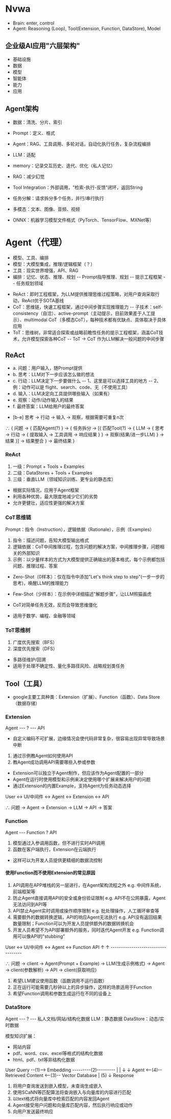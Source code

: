 # Nvwa
- Brain: enter, control
- Agent: Reasoning (Loop), Tool(Extension, Function, DataStore), Model

## 企业级AI应用"六层架构"
- 基础设施
- 数据
- 模型
- 智能体
- 能力
- 应用

## Agent架构
- 数据：清洗、分片、索引
- Prompt：定义、格式
- Agent：RAG、工具调用、多轮对话，自动化执行任务，复杂流程编排
- LLM：适配

- memory：记录交互历史、迭代、优化（私人记忆）
- RAG：减少幻觉
- Tool Integration：外部调用，"检索-执行-反馈"闭环，返回String
- 任务分解：请求拆分多个任务，并行/串行执行
- 多模态：文本、图像、音频、视频
- ONNX：机器学习模型文件格式（PyTorch、TensorFlow、MXNet等）

# Agent（代理）
- 模型、工具、编排
- 模型：大模型集成，推理/逻辑框架（？）
- 工具：现实世界增强，API、RAG
- 编排：记忆、状态、推理、规划
-- Prompt指导推理、规划
-- 提示工程框架
-- 任务规划领域
  
* ReAct：即时工程框架，为LLM提供推理思维过程策略，对用户查询采取行动，ReAct优于SOTA基线
* CoT：思维链，快速工程框架，通过中间步骤实现推理能力
  -- 子技术：self-consistency（自洽）、active-prompt（主动提示，目前效果差于人工提示）、multimodal CoT（多模态CoT），每种技术都有优缺点、具体取决于具体应用
* ToT：思维树，非常适合探索或战略前瞻性任务的提示工程框架，涵盖CoT技术，允许模型探索各种CoT
  -- ToT -> CoT 作为LLM解决一般问题的中间步骤

## ReAct
- a. 问题：用户输入，随Prompt提供
- b. 思考：LLM对下一步应该怎么做的想法
- c. 行动：LLM决定下一步要做什么
-- 1、这里是可以选择工具的地方
-- 2、例：动作可以是 flight、search、code、无（不使用工具）
- d. 输入：LLM决定向工具提供哪些输入（如果有）
- e. 观察：动作/动作输入的结果
- f. 最终答案：LLM给用户的最终答案
* [b-e] 思考 -> 行动 -> 输入 -> 观察，根据需要可重复n次

∴ {
    问题
    -> {
        匹配Agent(?)
    }
    -> {
        任务拆分
        -> [{
            匹配Tool(?)
            -> {
                LLM
                -> {
                    思考
                    -> 行动
                    -> {
                        提取输入
                        -> 工具调用
                        -> 响应结果
                    }
                }
                -> 观察(结果/进一步LLM)
            }
            -> 结果
        }]
        -> 结果整合
    }
    -> 最终结果
}

### ReAct
1. 一级：Prompt + Tools + Examples
2. 二级：DataStores + Tools + Examples
3. 三级：垂直LLM（领域知识训练、更专业的静态库）
* 根据实际情况，应用于Agent框架
* 利用各种优势，最大限度地减少它们的劣势
* 允许更健壮，适应性更强的解决方案

### CoT思维链
Prompt：指令（Instruction），逻辑依据（Rationale），示例（Examples）
1. 指令：描述问题，告知大模型输出格式
2. 逻辑依据：CoT中间推理过程，包含问题的解决方案，中间推理步骤，问题相关的外部知识
3. 示例：以少量样本的方式为大模型提供正确输出的基本格式，每个示例都包括 问题、推理过程、答案
* Zero-Shot（0样本）：仅在指令中添加"Let's think step to step"(一步一步的思考)，唤醒LLM的推理能力 
* Few-Shot（少样本）：在示例中详细描述"解题步骤"，让LLM照猫画虎

* CoT对简单任务无效，反而会导致思维僵化
* 适用于数学、编程、金融等领域

### ToT思维树
1. 广度优先搜索（BFS）
2. 深度优先搜索（DFS）
* 多路径维护/回溯
* 适用于处理不确定性、量化多路径风险、战略规划类任务

## Tool（工具）
- google主要工具种类：Extension（扩展）、Function（函数）、Data Store（数据存储）

### Extension
Agent --- ? --- API
- 自定义编码不可扩展，边缘情况会使代码非常复杂，很容易出现异常导致场景中断
1. 通过示例教Agent如何使用API
2. 教Agent成功调用API需要哪些入参或参数
* Extension可以独立于Agent制作，但应该作为Agent配置的一部分
* Agent在运行时使用模型和示例来决定使用哪个扩展来解决用户的问题
* 通过Extension的内置Example，支持Agent为任务动态选择

User <-> UI/中间件 <-> Agent <-> Extension <-> API

∴ 问题 -> Agent -> Extension -> LLM -> API -> 答案

### Function
Agent --- Function  ?  API
1. 模型通过入参调用函数，但不进行实时API调用
2. 函数在客户端执行，Extension在云端执行
* 这样可以为开发人员提供更精细的数据流控制

#### 使用Function而不使用Extension的常见原因
1. API调用在APP堆栈的另一层进行，在Agent架构流程之外
   e.g. 中间件系统，前端框架等
2. 防止Agent直接调用API的安全或身份验证限制
   e.g. API不在公网暴露，Agent无法访问到API等
3. API禁止Agent实时调用或操作顺序限制
   e.g. 批处理操作，人工循环审查等
4. 需要额外的数据转换逻辑，API的响应Agent无法执行
   e.g. API没有返回结果数量限制；Function可以为开发人员提供额外的数据转换机会
5. 开发人员希望不为API部署额外的服务，同时迭代Agent开发
   e.g. Function调用可以像API的"stubbing"

User <-> UI/中间件 <-> Agent <-> Function     API
            ↑                                 ↑
            -----------------------------------

∴ 问题 -> client -> Agent(Prompt + Example) -> LLM(生成示例格式) -> Agent -> client(参数解析) -> API -> client(获取响应)
1. 希望LLM建议使用函数（函数调用不运行函数）
2. 正在运行可能需要几秒钟以上的异步操作，这样的场景适用于Function
3. 希望Function调用和参数生成运行在不同的设备上

### DataStore
Agent --- ? --- 私人文档/网站/结构化数据
LLM：静态数据
DataStore：动态/实时数据

模型知识扩展：
- 网站内容
- pdf、word、csv、excel等格式的结构化数据
- html、pdf、txt等非结构化数据

User Query --(1)--> Embedding ---------(2)---------
    |                                             |
    ↓                                             ↓
  Agent <--(4)-- Retrieved Content <--(3)-- Vector Database
    |
   (5)
    ↓
 Response

1. 将用户查询发送到嵌入模型，未查询生成嵌入
2. 使用SCaNN等匹配算法将查询嵌入与向量库的内容进行匹配
3. 以text格式将向量库中检索匹配的内容发回Agent
4. Agent接受用户问题和向量库匹配内容，然后执行响应或动作
5. 向用户发送最终响应























